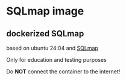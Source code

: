 # SQLmap image

## dockerized SQLmap 

based on ubuntu 24:04  and [SQLmap](https://github.com/sqlmapproject/sqlmap)

Only for education and testing purposes  

Do **NOT** connect the container to the internet!


